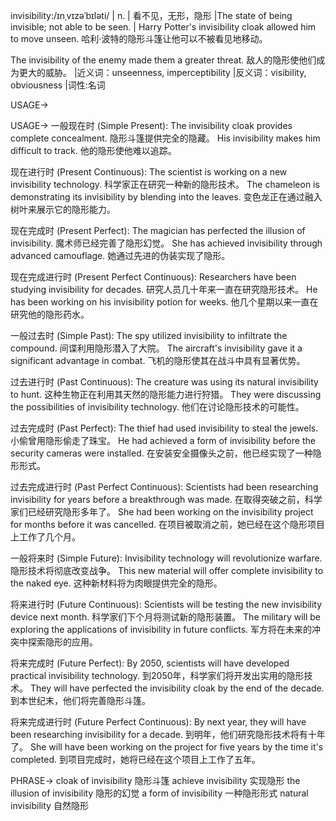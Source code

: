invisibility:/ɪnˌvɪzəˈbɪləti/ | n. | 看不见，无形，隐形 |The state of being invisible; not able to be seen. |  Harry Potter's invisibility cloak allowed him to move unseen. 哈利·波特的隐形斗篷让他可以不被看见地移动。

The invisibility of the enemy made them a greater threat.  敌人的隐形使他们成为更大的威胁。 |近义词：unseenness, imperceptibility |反义词：visibility, obviousness |词性:名词


USAGE->

USAGE->
一般现在时 (Simple Present):
The invisibility cloak provides complete concealment. 隐形斗篷提供完全的隐藏。
His invisibility makes him difficult to track. 他的隐形使他难以追踪。

现在进行时 (Present Continuous):
The scientist is working on a new invisibility technology. 科学家正在研究一种新的隐形技术。
The chameleon is demonstrating its invisibility by blending into the leaves. 变色龙正在通过融入树叶来展示它的隐形能力。

现在完成时 (Present Perfect):
The magician has perfected the illusion of invisibility. 魔术师已经完善了隐形幻觉。
She has achieved invisibility through advanced camouflage. 她通过先进的伪装实现了隐形。

现在完成进行时 (Present Perfect Continuous):
Researchers have been studying invisibility for decades.  研究人员几十年来一直在研究隐形技术。
He has been working on his invisibility potion for weeks. 他几个星期以来一直在研究他的隐形药水。

一般过去时 (Simple Past):
The spy utilized invisibility to infiltrate the compound. 间谍利用隐形潜入了大院。
The aircraft's invisibility gave it a significant advantage in combat.  飞机的隐形使其在战斗中具有显著优势。

过去进行时 (Past Continuous):
The creature was using its natural invisibility to hunt.  这种生物正在利用其天然的隐形能力进行狩猎。
They were discussing the possibilities of invisibility technology. 他们在讨论隐形技术的可能性。

过去完成时 (Past Perfect):
The thief had used invisibility to steal the jewels. 小偷曾用隐形偷走了珠宝。
He had achieved a form of invisibility before the security cameras were installed. 在安装安全摄像头之前，他已经实现了一种隐形形式。

过去完成进行时 (Past Perfect Continuous):
Scientists had been researching invisibility for years before a breakthrough was made. 在取得突破之前，科学家们已经研究隐形多年了。
She had been working on the invisibility project for months before it was cancelled. 在项目被取消之前，她已经在这个隐形项目上工作了几个月。

一般将来时 (Simple Future):
Invisibility technology will revolutionize warfare. 隐形技术将彻底改变战争。
This new material will offer complete invisibility to the naked eye. 这种新材料将为肉眼提供完全的隐形。

将来进行时 (Future Continuous):
Scientists will be testing the new invisibility device next month. 科学家们下个月将测试新的隐形装置。
The military will be exploring the applications of invisibility in future conflicts. 军方将在未来的冲突中探索隐形的应用。

将来完成时 (Future Perfect):
By 2050, scientists will have developed practical invisibility technology. 到2050年，科学家们将开发出实用的隐形技术。
They will have perfected the invisibility cloak by the end of the decade. 到本世纪末，他们将完善隐形斗篷。

将来完成进行时 (Future Perfect Continuous):
By next year, they will have been researching invisibility for a decade. 到明年，他们研究隐形技术将有十年了。
She will have been working on the project for five years by the time it's completed. 到项目完成时，她将已经在这个项目上工作了五年。



PHRASE->
cloak of invisibility  隐形斗篷
achieve invisibility  实现隐形
the illusion of invisibility  隐形的幻觉
a form of invisibility  一种隐形形式
natural invisibility  自然隐形
